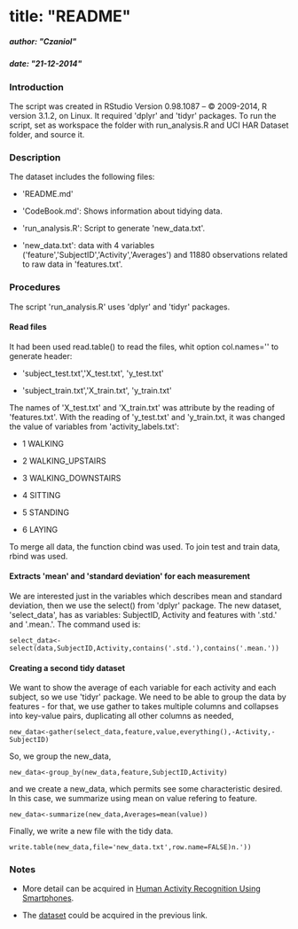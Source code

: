 # title: "README"
##### author: "Czaniol"
##### date: "21-12-2014"

### Introduction

The script was created in RStudio Version 0.98.1087 – © 2009-2014, R version 3.1.2, on Linux. It required 'dplyr' and 'tidyr' packages. To run the script, set as workspace the folder with run_analysis.R and UCI HAR Dataset folder, and source it.

### Description 

The dataset includes the following files:

- 'README.md'

- 'CodeBook.md': Shows information about tidying data.

- 'run_analysis.R': Script to generate 'new_data.txt'.

- 'new_data.txt': data with 4 variables ('feature','SubjectID','Activity','Averages') and 11880 observations related to raw data in 'features.txt'.

### Procedures

The script 'run_analysis.R' uses 'dplyr' and 'tidyr' packages.

#### Read files
It had been used read.table() to read the files, whit option col.names='' to generate header:

- 'subject_test.txt','X_test.txt', 'y_test.txt'

- 'subject_train.txt','X_train.txt', 'y_train.txt'

The names of 'X_test.txt' and 'X_train.txt' was attribute by the reading of 'features.txt'.
With the reading of 'y_test.txt' and 'y_train.txt, it was changed the value of variables from 'activity_labels.txt':

- 1 WALKING

- 2 WALKING_UPSTAIRS

- 3 WALKING_DOWNSTAIRS

- 4 SITTING

- 5 STANDING

- 6 LAYING

To merge all data, the function cbind was used. To join test and train data, rbind was used.

#### Extracts 'mean' and 'standard deviation' for each measurement

We are interested just in the variables which describes mean and standard deviation, then we use the select() from 'dplyr' package. The new dataset, 'select_data', has as variables: SubjectID, Activity and features with '.std.' and '.mean.'. The command used is:

```{r}
select_data<-select(data,SubjectID,Activity,contains('.std.'),contains('.mean.'))
```


#### Creating a second tidy dataset

We want to show the average of each variable for each activity and each subject, so we use 'tidyr' package. We need to be able to group the data by features - for that, we use gather to takes multiple columns and collapses into key-value pairs, duplicating all other columns as needed,

```{r}
new_data<-gather(select_data,feature,value,everything(),-Activity,-SubjectID)
```

So, we group the new_data,

```{r}
new_data<-group_by(new_data,feature,SubjectID,Activity)
```

and we create a new_data, which permits see some characteristic desired. In this case, we summarize using mean on value refering to feature.

```{r}
new_data<-summarize(new_data,Averages=mean(value))
```

Finally, we write a new file with the tidy data.

```{r}
write.table(new_data,file='new_data.txt',row.name=FALSE)n.'))
```

### Notes
- More detail can be acquired in [Human Activity Recognition Using Smartphones](http://archive.ics.uci.edu/ml/datasets/Human+Activity+Recognition+Using+Smartphones).

- The [dataset](https://d396qusza40orc.cloudfront.net/getdata%2Fprojectfiles%2FUCI%20HAR%20Dataset.zip) could be acquired in the previous link.




